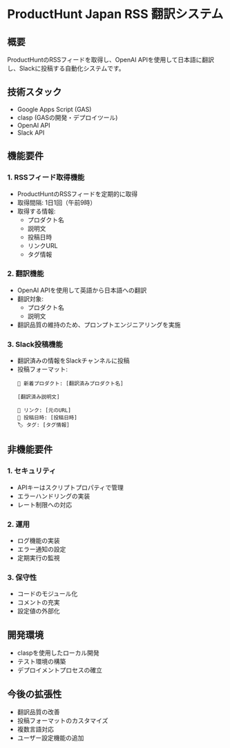 # ProductHunt Japan RSS 翻訳システム

## 概要
ProductHuntのRSSフィードを取得し、OpenAI APIを使用して日本語に翻訳し、Slackに投稿する自動化システムです。

## 技術スタック
- Google Apps Script (GAS)
- clasp (GASの開発・デプロイツール)
- OpenAI API
- Slack API

## 機能要件

### 1. RSSフィード取得機能
- ProductHuntのRSSフィードを定期的に取得
- 取得間隔: 1日1回（午前9時）
- 取得する情報:
  - プロダクト名
  - 説明文
  - 投稿日時
  - リンクURL
  - タグ情報

### 2. 翻訳機能
- OpenAI APIを使用して英語から日本語への翻訳
- 翻訳対象:
  - プロダクト名
  - 説明文
- 翻訳品質の維持のため、プロンプトエンジニアリングを実施

### 3. Slack投稿機能
- 翻訳済みの情報をSlackチャンネルに投稿
- 投稿フォーマット:
  ```
  🚀 新着プロダクト: [翻訳済みプロダクト名]
  
  [翻訳済み説明文]
  
  🔗 リンク: [元のURL]
  📅 投稿日時: [投稿日時]
  🏷️ タグ: [タグ情報]
  ```

## 非機能要件

### 1. セキュリティ
- APIキーはスクリプトプロパティで管理
- エラーハンドリングの実装
- レート制限への対応

### 2. 運用
- ログ機能の実装
- エラー通知の設定
- 定期実行の監視

### 3. 保守性
- コードのモジュール化
- コメントの充実
- 設定値の外部化

## 開発環境
- claspを使用したローカル開発
- テスト環境の構築
- デプロイメントプロセスの確立

## 今後の拡張性
- 翻訳品質の改善
- 投稿フォーマットのカスタマイズ
- 複数言語対応
- ユーザー設定機能の追加

